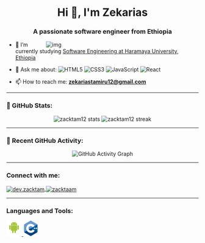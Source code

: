 <h1 align="center">Hi 👋, I'm Zekarias</h1>
<h3 align="center">A passionate software engineer from Ethiopia</h3>

<img alt="img" width="400" align="right" src="https://camo.githubusercontent.com/2366b34bb903c09617990fb5fff4622f3e941349e846ddb7e73df872a9d21233/68747470733a2f2f63646e2e6472696262626c652e636f6d2f75736572732f3733303730332f73637265656e73686f74732f363538313234332f6176656e746f2e676966">

- 🔭 I’m currently studying [Software Engineering at Haramaya University, Ethiopia](https://www.haramaya.edu.et/)

- 💬 Ask me about:
   ![HTML5](https://img.shields.io/badge/-HTML5-E34F26?logo=html5&logoColor=white)
   ![CSS3](https://img.shields.io/badge/-CSS3-1572B6?logo=css3&logoColor=white) 
   ![JavaScript](https://img.shields.io/badge/-JavaScript-F7DF1E?logo=javascript&logoColor=black) 
   ![React](https://img.shields.io/badge/-React-61DAFB?logo=react&logoColor=white)

- 📫 How to reach me: **zekariastamiru12@gmail.com**

---

<h3 align="left">🌟 GitHub Stats:</h3>
<p align="center">
  <img src="https://github-readme-stats.vercel.app/api?username=zacktam12&show_icons=true&theme=radical" alt="zacktam12 stats" />
  <img src="https://github-readme-streak-stats.herokuapp.com/?user=zacktam12&theme=radical" alt="zacktam12 streak" />
</p>

---

<h3 align="left">🌟 Recent GitHub Activity:</h3>
<p align="center">
  <img src="https://activity-graph.herokuapp.com/graph?username=zacktam12&theme=react-dark&hide_border=true&area=true" alt="GitHub Activity Graph" />
</p>

---

<h3 align="left">Connect with me:</h3>
<p align="left">
  <a href="https://dev.to/dev.zacktam" target="blank">
    <img align="center" src="https://raw.githubusercontent.com/rahuldkjain/github-profile-readme-generator/master/src/images/icons/Social/devto.svg" alt="dev.zacktam" height="30" width="40" />
  </a>
  <a href="https://twitter.com/zacktaam" target="blank">
    <img align="center" src="https://raw.githubusercontent.com/rahuldkjain/github-profile-readme-generator/master/src/images/icons/Social/twitter.svg" alt="zacktaam" height="30" width="40" />
  </a>
</p>

---

<h3 align="left">Languages and Tools:</h3>
<p align="left">
  <a href="https://developer.android.com" target="_blank" rel="noreferrer">
    <img src="https://raw.githubusercontent.com/devicons/devicon/master/icons/android/android-original-wordmark.svg" alt="android" width="40" height="40"/>
  </a>
  <a href="https://www.w3schools.com/cpp/" target="_blank" rel="noreferrer">
    <img src="https://raw.githubusercontent.com/devicons/devicon/master/icons/cplusplus/cplusplus-original.svg" alt="cplusplus" width="40" height="40"/>
  </a>
  <!-- Add more icons here -->
</p>
